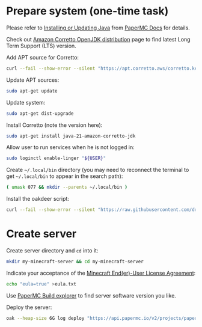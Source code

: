 <!--
  Copyright 2024 Oakdeer project contributors

  Licensed under the Apache License, Version 2.0 (the "License");
  you may not use this file except in compliance with the License.
  You may obtain a copy of the License at

      http://www.apache.org/licenses/LICENSE-2.0

  Unless required by applicable law or agreed to in writing, software
  distributed under the License is distributed on an "AS IS" BASIS,
  WITHOUT WARRANTIES OR CONDITIONS OF ANY KIND, either express or implied.
  See the License for the specific language governing permissions and
  limitations under the License.
-->

# Prepare system (one-time task)

Please refer to [Installing or Updating Java](https://docs.papermc.io/misc/java-install) from [PaperMC Docs](https://docs.papermc.io/) for details.

Check out [Amazon Corretto OpenJDK distribution](https://aws.amazon.com/corretto/) page to find latest Long Term Support (LTS) version.

Add APT source for Corretto:

```sh
curl --fail --show-error --silent "https://apt.corretto.aws/corretto.key" | gpg --dearmor | sudo tee "/etc/apt/keyrings/corretto.gpg" | grep --quiet . && echo "deb [signed-by=/etc/apt/keyrings/corretto.gpg] https://apt.corretto.aws stable main" | sudo tee "/etc/apt/sources.list.d/corretto.list" >/dev/null
```

Update APT sources:

```sh
sudo apt-get update
```

Update system:

```sh
sudo apt-get dist-upgrade
```

Install Corretto (note the version here):

```sh
sudo apt-get install java-21-amazon-corretto-jdk
```

Allow user to run services when he is not logged in:

```sh
sudo loginctl enable-linger "${USER}"
```

Create `~/.local/bin` directory (you may need to reconnect the terminal to get `~/.local/bin` to appear in the search path):

```sh
( umask 077 && mkdir --parents ~/.local/bin )
```

Install the oakdeer script:

```sh
curl --fail --show-error --silent "https://raw.githubusercontent.com/drizzleword/oakdeer/main/bin/oak" --output ~/.local/bin/oak && chmod 750 ~/.local/bin/oak
```

# Create server

Create server directory and `cd` into it:

```sh
mkdir my-minecraft-server && cd my-minecraft-server
```

Indicate your acceptance of the [Minecraft End(er)-User License Agreement](https://www.minecraft.net/en-us/eula):

```sh
echo "eula=true" >eula.txt
```

Use [PaperMC Build explorer](https://papermc.io/downloads/all) to find server software version you like.

Deploy the server: 

```sh
oak --heap-size 6G log deploy "https://api.papermc.io/v2/projects/paper/versions/1.20.6/builds/148/downloads/paper-1.20.6-148.jar"
```
